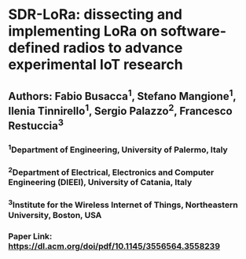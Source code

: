 # SDR-LoRa: dissecting and implementing LoRa on software-defined radios to advance experimental IoT research
## Authors: Fabio Busacca<sup>1</sup>, Stefano Mangione<sup>1</sup>, Ilenia Tinnirello<sup>1</sup>, Sergio Palazzo<sup>2</sup>, Francesco Restuccia<sup>3</sup>
### <sup>1</sup>Department of Engineering, University of Palermo, Italy
### <sup>2</sup>Department of Electrical, Electronics and Computer Engineering (DIEEI), University of Catania, Italy
### <sup>3</sup>Institute for the Wireless Internet of Things, Northeastern University, Boston, USA
### Paper Link: https://dl.acm.org/doi/pdf/10.1145/3556564.3558239
